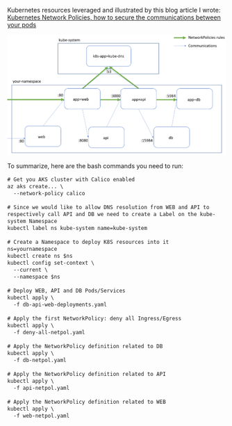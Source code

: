 Kubernetes resources leveraged and illustrated by this blog article I wrote: [Kubernetes Network Policies, how to secure the communications between your pods](https://alwaysupalwayson.blogspot.com/2019/09/kubernetes-network-policies-how-to.html)

![Deployments and NetworkPolicies Overview](db-api-web-deployments.png)

To summarize, here are the bash commands you need to run:
```
# Get you AKS cluster with Calico enabled
az aks create... \
  --network-policy calico

# Since we would like to allow DNS resolution from WEB and API to respectively call API and DB we need to create a Label on the kube-system Namespace
kubectl label ns kube-system name=kube-system

# Create a Namespace to deploy K8S resources into it
ns=yournamespace
kubectl create ns $ns
kubectl config set-context \
  --current \
  --namespace $ns

# Deploy WEB, API and DB Pods/Services
kubectl apply \
  -f db-api-web-deployments.yaml

# Apply the first NetworkPolicy: deny all Ingress/Egress
kubectl apply \
  -f deny-all-netpol.yaml
 
# Apply the NetworkPolicy definition related to DB
kubectl apply \
  -f db-netpol.yaml

# Apply the NetworkPolicy definition related to API
kubectl apply \
  -f api-netpol.yaml

# Apply the NetworkPolicy definition related to WEB
kubectl apply \
  -f web-netpol.yaml
```
